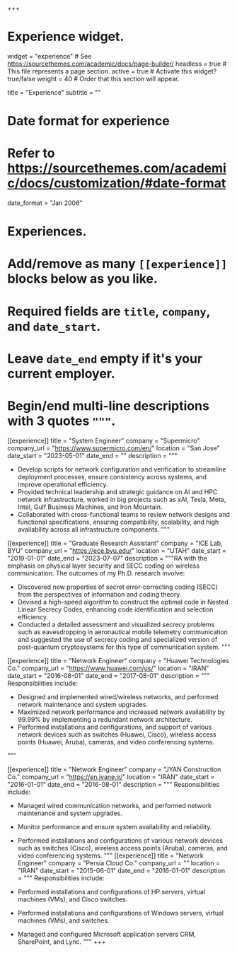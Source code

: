 +++
# Experience widget.
widget = "experience"  # See https://sourcethemes.com/academic/docs/page-builder/
headless = true  # This file represents a page section.
active = true  # Activate this widget? true/false
weight = 40  # Order that this section will appear.

title = "Experience"
subtitle = ""

# Date format for experience
#   Refer to https://sourcethemes.com/academic/docs/customization/#date-format
date_format = "Jan 2006"

# Experiences.
#   Add/remove as many `[[experience]]` blocks below as you like.
#   Required fields are `title`, `company`, and `date_start`.
#   Leave `date_end` empty if it's your current employer.
#   Begin/end multi-line descriptions with 3 quotes `"""`.

[[experience]]
  title = "System Engineer"
  company = "Supermicro"
  company_url = "https://www.supermicro.com/en/"
  location = "San Jose"
  date_start = "2023-05-01"
  date_end = ""
  description = """
  * Develop scripts for network configuration and verification to streamline deployment processes, ensure consistency across systems, and improve operational efficiency.
  * Provided technical leadership and strategic guidance on AI and HPC network infrastructure, worked in big projects such as xAI, Tesla, Meta, Intel, Gulf Business Machines, and Iron Mountain.
  * Collaborated with cross-functional teams to review network designs and functional specifications, ensuring compatibility, scalability, and high availability across all infrastructure components.
  """

[[experience]]
  title = "Graduate Research Assistant"
  company = "ICE Lab, BYU"
  company_url = "https://ece.byu.edu/"
  location = "UTAH"
  date_start = "2019-01-01"
  date_end = "2023-07-07"
  description = """RA with the emphasis on physical layer security and SECC coding on wireless communication.
  The outcomes of my Ph.D. research involve:
  
  * Discovered new properties of secret error-correcting coding (SECC) from the perspectives of information and coding theory.
  * Devised a high-speed algorithm to construct the optimal code in Nested Linear Secrecy Codes, enhancing code identification and selection efficiency.
  * Conducted a detailed assessment and visualized secrecy problems such as eavesdropping in aeronautical mobile telemetry communication and suggested the use of secrecy coding and specialized version of post-quantum cryptosystems for this type of communication system.
  """

[[experience]]
  title = "Network Engineer"
  company = "Huawei Technologies Co."
  company_url = "https://www.huawei.com/us/"
  location = "IRAN"
  date_start = "2016-08-01"
  date_end = "2017-08-01"
  description = """ Responsibilities include:
  
  * Designed and implemented wired/wireless networks, and performed network maintenance and system upgrades.
  * Maximized network performance and increased network availability by 99.99% by implementing a redundant network architecture.
  * Performed installations and configurations, and support of various network devices such as switches (Huawei, Cisco), wireless access points (Huawei, Aruba), cameras, and video conferencing systems.

  """

[[experience]]
  title = "Network Engineer"
  company = "JYAN Construction Co."
  company_url = "https://en.jyane.ir/"
  location = "IRAN"
  date_start = "2016-01-01"
  date_end = "2016-08-01"
  description = """ Responsibilities include:
  
  * Managed wired communication networks, and performed network maintenance and system upgrades.
  * Monitor performance and ensure system availability and reliability.
  * Performed installations and configurations of various network devices such as switches (Cisco), wireless access points (Aruba), cameras, and video conferencing systems.
  """
[[experience]]
  title = "Network Engineer"
  company = "Persia Cloud Co."
  company_url = ""
  location = "IRAN"
  date_start = "2015-06-01"
  date_end = "2016-01-01"
  description = """ Responsibilities include:
  
  * Performed installations and configurations of HP servers, virtual machines (VMs), and Cisco switches.
  * Performed installations and configurations of Windows servers, virtual machines (VMs), and switches.
  * Managed and configured Microsoft application servers CRM, SharePoint, and Lync.
  """
+++
